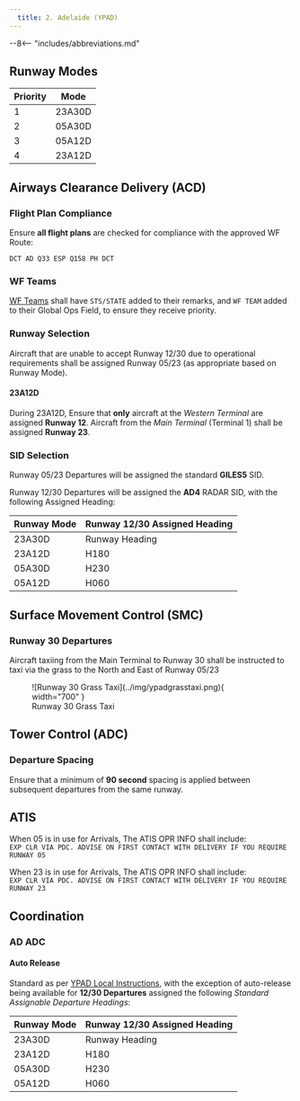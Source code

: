 ```yaml
---
  title: 2. Adelaide (YPAD)
---
```


--8<-- "includes/abbreviations.md"

## Runway Modes

| Priority | Mode |
| ---------- | --- |
|  1 | 23A30D |
|  2  | 05A30D |
|  3 | 05A12D |
|  4  | 23A12D |

## Airways Clearance Delivery (ACD)
### Flight Plan Compliance
Ensure **all flight plans** are checked for compliance with the approved WF Route:

`DCT AD Q33 ESP Q158 PH DCT`

### WF Teams
[WF Teams](../../#official-team-callsigns) shall have `STS/STATE` added to their remarks, and `WF TEAM` added to their Global Ops Field, to ensure they receive priority.

### Runway Selection
Aircraft that are unable to accept Runway 12/30 due to operational requirements shall be assigned Runway 05/23 (as appropriate based on Runway Mode).

#### 23A12D
During 23A12D, Ensure that **only** aircraft at the *Western Terminal* are assigned **Runway 12**. Aircraft from the *Main Terminal* (Terminal 1) shall be assigned **Runway 23**.

### SID Selection
Runway 05/23 Departures will be assigned the standard **GILES5** SID.

Runway 12/30 Departures will be assigned the **AD4** RADAR SID, with the following Assigned Heading:

| Runway Mode | Runway 12/30 Assigned Heading |
| ---------- | --- |
| 23A30D      | Runway Heading |
| 23A12D      | H180 |
| 05A30D      | H230 |
| 05A12D      | H060 |

## Surface Movement Control (SMC)
### Runway 30 Departures
Aircraft taxiing from the Main Terminal to Runway 30 shall be instructed to taxi via the grass to the North and East of Runway 05/23

<figure markdown>
![Runway 30 Grass Taxi](../img/ypadgrasstaxi.png){ width="700" }
  <figcaption>Runway 30 Grass Taxi</figcaption>
</figure>

## Tower Control (ADC)
### Departure Spacing
Ensure that a minimum of **90 second** spacing is applied between subsequent departures from the same runway.

## ATIS
When 05 is in use for Arrivals, The ATIS OPR INFO shall include:  
`EXP CLR VIA PDC. ADVISE ON FIRST CONTACT WITH DELIVERY IF YOU REQUIRE RUNWAY 05`

When 23 is in use for Arrivals, The ATIS OPR INFO shall include:  
`EXP CLR VIA PDC. ADVISE ON FIRST CONTACT WITH DELIVERY IF YOU REQUIRE RUNWAY 23`

## Coordination
### AD ADC
#### Auto Release
Standard as per [YPAD Local Instructions](../../../aerodromes/classc/Adelaide/#auto-release), with the exception of auto-release being available for **12/30 Departures** assigned the following *Standard Assignable Departure Headings*:

| Runway Mode | Runway 12/30 Assigned Heading |
| ---------- | --- |
| 23A30D      | Runway Heading |
| 23A12D      | H180 |
| 05A30D      | H230 |
| 05A12D      | H060 |